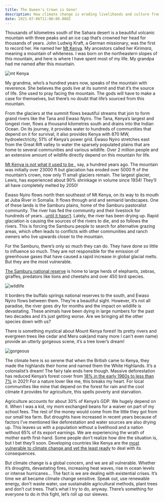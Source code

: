 ```yaml
---
title: The Queen's Crown is Gone!
description: How climate change is eroding livelihoods and culture from communities.
date: 2021-07-06T11:00:00.000Z
---
```

Thousands of kilometres south of the Sahara desert is a beautiful volcanic mountain with three peaks and an ice cap that’s crowned her head for thousands of years. John Ludwig Kraft, a German missionary, was the first to record her. He named her [Mt Kenya](https://en.wikipedia.org/wiki/Mount_Kenya). My ancestors called her *Kirimara*, meaning a mountain of whiteness. I was born on the northeastern slopes of this mountain, and here is where I have spent most of my life. My grandpa had me named after this mountain.

![mt Kenya](mountain.jpeg)

My grandma, who’s a hundred years now, speaks of the mountain with reverence. She believes the gods live at its summit and that it’s the source of life. She used to pray facing the mountain. The gods will have to make a case for themselves, but there’s no doubt that life’s sourced from this mountain.

From the glaciers at the summit flows beautiful streams that join to form grand rivers like the Tana and Ewaso Nyiro. The Tana, Kenya’s largest and longest river, flows a thousand kilometres south and drains into the Indian Ocean. On its journey, it provides water to hundreds of communities that depend on it for survival, it also provides Kenya with 870 MW, hydroelectricity, 51% of Kenya’s power grid. Ewaso Nyiro stretches east from the Great Rift valley to water the sparsely populated plains that are home to several communities and various wildlife. Over 2 million people and an extensive amount of wildlife directly depend on this mountain for life.

 [Mt Kenya is not what it used to be ](https://www.mdpi.com/2076-3263/8/5/174/htm), say, a hundred years ago. The mountain was initially over 23000 ft but glaciation has eroded over 5000 ft of the mountain’s crown, now only 11 small glaciers remain. The largest glacier, Lewis, has experienced about 90% shrinkage in volume since 1934! They’ll all have completely melted by 2050!

Ewaso Nyiro flows north then southeast of Mt Kenya, on its way to its mouth at Juba River in Somalia. It flows through arid and semiarid landscapes. One of these lands is the Samburu plains, home of the Samburu pastoralist community. The river has fed the community and their livestock for hundreds of years...[until it hasn’t](https://earthobservatory.nasa.gov/images/40781/kenyas-ewaso-nyiro-river-dries). Lately, the river has been drying up. Rapid glaciation is causing the sources of the rivers to die, and so follows the rivers. This is forcing the Samburu people to search for alternative grazing areas, which often leads to conflicts with other communities and ranch owners who live upwards closer to the mountain.

For the Samburu, there’s only so much they can do. They have done so little to influence so much. They are not responsible for the emission of greenhouse gases that have caused a rapid increase in global glacial melts. But they are the most vulnerable.

[The Samburu national reserve](https://www.samburu.net/) is home to large herds of elephants, zebras, giraffes, predators like lions and cheetahs and over 450 bird species.

![wildlife](wildlife.jpeg) 

It borders the buffalo springs national reserves to the south, and Ewaso Nyiro flows between them. They’re a beautiful sight. However, it’s not all paradise, the river goes dry for months and the impact on wildlife is devastating. These animals have been dying in large numbers for the past two decades and it’s just getting worse. Are we bringing all the other species down with us? 

There is something mystical about Mount Kenya forest! Its pretty rivers and evergreen trees like cedar and Meru oak(and many more I can't even name) provide an utterly gorgeous scene, it’s a tree lover’s dream!

![gorgeous](forest.jpeg)

 The climate here is so serene that when the British came to Kenya, they made the highlands their home and named them the White Highlands. It’s a colonialist’s dream! The fairy tale ends here though. Massive deforestation has reduced Kenya’s forest cover from [18% in the early 1960s to less than 7%](https://www.reforestaction.com/en/reforestation-kenya) in 2021! For a nature lover like me, this breaks my heart. For local communities like mine that depend on the forest for rain and the cool climate it provides for agriculture, this spells poverty and starvation.

Agriculture accounts for about 30% of Kenya’s GDP. We hugely depend on it. When I was a kid, my mom exchanged beans for a waiver on part of my school fees. The rest of the money would come from the little they got from our small tea farm. But droughts have increased in recent years because of factors I’ve mentioned like deforestation and water sources are also drying up. This leaves us with a population without a livelihood and a nation without 65% of its export earnings. We are experiencing the wrath of mother earth first-hand. Some people don’t realize how dire the situation is, but I bet they’ll soon. Developing countries like Kenya are the [most vulnerable to climate change and yet the least ready](https://gain.nd.edu/our-work/country-index/rankings/) to deal with its consequences.

But climate change is a global concern, and we are all vulnerable. Whether it’s droughts, devastating fires, increasing heat waves, rise in ocean levels or intense hurricanes… The fact is we are dealing with existential crises. It’s time we all became climate change sensitive. Speak out, use renewable energy, don’t waste water, use sustainable agricultural methods, plant trees and don’t cut trees. That’s what I try to do, anyway. There’s something for everyone to do in this fight, let’s roll up our sleeves.


